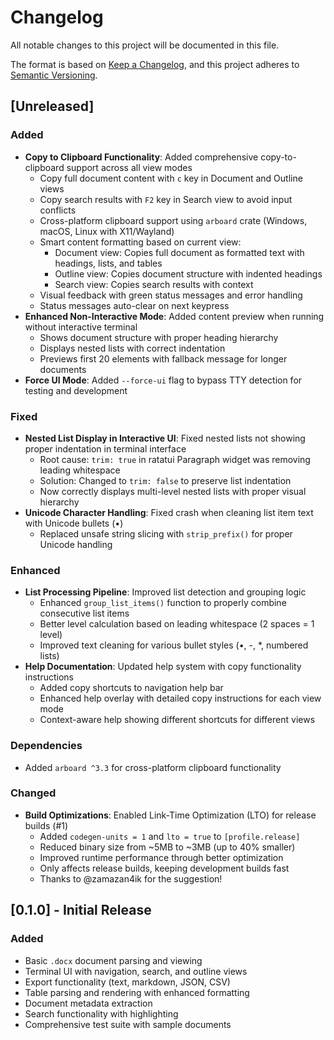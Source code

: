 # Changelog

All notable changes to this project will be documented in this file.

The format is based on [Keep a Changelog](https://keepachangelog.com/en/1.0.0/),
and this project adheres to [Semantic Versioning](https://semver.org/spec/v2.0.0.html).

## [Unreleased]

### Added
- **Copy to Clipboard Functionality**: Added comprehensive copy-to-clipboard support across all view modes
  - Copy full document content with `c` key in Document and Outline views
  - Copy search results with `F2` key in Search view to avoid input conflicts
  - Cross-platform clipboard support using `arboard` crate (Windows, macOS, Linux with X11/Wayland)
  - Smart content formatting based on current view:
    - Document view: Copies full document as formatted text with headings, lists, and tables
    - Outline view: Copies document structure with indented headings
    - Search view: Copies search results with context
  - Visual feedback with green status messages and error handling
  - Status messages auto-clear on next keypress
- **Enhanced Non-Interactive Mode**: Added content preview when running without interactive terminal
  - Shows document structure with proper heading hierarchy
  - Displays nested lists with correct indentation  
  - Previews first 20 elements with fallback message for longer documents
- **Force UI Mode**: Added `--force-ui` flag to bypass TTY detection for testing and development

### Fixed
- **Nested List Display in Interactive UI**: Fixed nested lists not showing proper indentation in terminal interface
  - Root cause: `trim: true` in ratatui Paragraph widget was removing leading whitespace
  - Solution: Changed to `trim: false` to preserve list indentation
  - Now correctly displays multi-level nested lists with proper visual hierarchy
- **Unicode Character Handling**: Fixed crash when cleaning list item text with Unicode bullets (•)
  - Replaced unsafe string slicing with `strip_prefix()` for proper Unicode handling

### Enhanced
- **List Processing Pipeline**: Improved list detection and grouping logic
  - Enhanced `group_list_items()` function to properly combine consecutive list items
  - Better level calculation based on leading whitespace (2 spaces = 1 level)
  - Improved text cleaning for various bullet styles (•, -, *, numbered lists)
- **Help Documentation**: Updated help system with copy functionality instructions
  - Added copy shortcuts to navigation help bar
  - Enhanced help overlay with detailed copy instructions for each view mode
  - Context-aware help showing different shortcuts for different views

### Dependencies
- Added `arboard ^3.3` for cross-platform clipboard functionality

### Changed
- **Build Optimizations**: Enabled Link-Time Optimization (LTO) for release builds (#1)
  - Added `codegen-units = 1` and `lto = true` to `[profile.release]`
  - Reduced binary size from ~5MB to ~3MB (up to 40% smaller)
  - Improved runtime performance through better optimization
  - Only affects release builds, keeping development builds fast
  - Thanks to @zamazan4ik for the suggestion!

## [0.1.0] - Initial Release

### Added
- Basic `.docx` document parsing and viewing
- Terminal UI with navigation, search, and outline views
- Export functionality (text, markdown, JSON, CSV)
- Table parsing and rendering with enhanced formatting
- Document metadata extraction
- Search functionality with highlighting
- Comprehensive test suite with sample documents